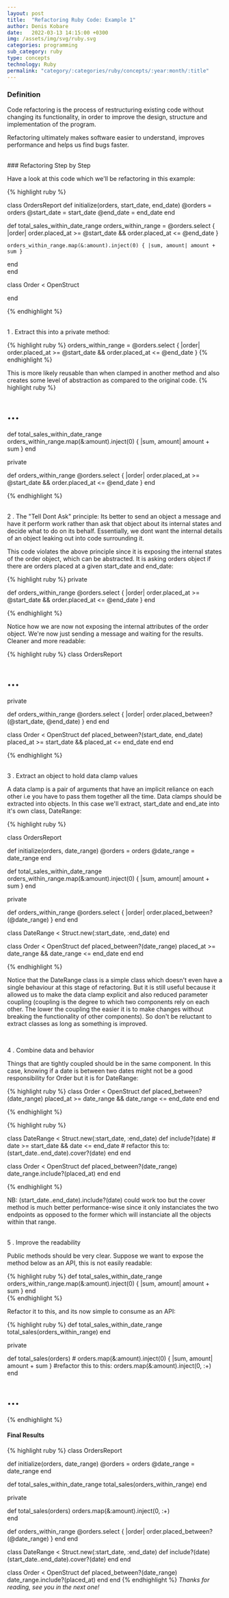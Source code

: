 ```yaml
---
layout: post
title:  "Refactoring Ruby Code: Example 1"
author: Denis Kobare
date:   2022-03-13 14:15:00 +0300
img: /assets/img/svg/ruby.svg
categories: programming
sub_category: ruby
type: concepts
technology: Ruby
permalink: "category/:categories/ruby/concepts/:year:month/:title"
---
```


### Definition

Code refactoring is the process of restructuring existing code without changing its functionality, in order to improve the design, structure and implementation of the program.

Refactoring ultimately makes software easier to understand, improves performance and helps us find bugs faster.

<br>
### Refactoring Step by Step

Have a look at this code which we'll be refactoring in this example:

{% highlight ruby %}

class OrdersReport
  def initialize(orders, start_date, end_date)
    @orders = orders
    @start_date = start_date
    @end_date = end_date
  end
  
  def total_sales_within_date_range
    orders_within_range = @orders.select { |order| order.placed_at >= @start_date && order.placed_at <= @end_date }
    
    orders_within_range.map(&:amount).inject(0) { |sum, amount| amount + sum }
  end  
end  

class Order < OpenStruct

end

{% endhighlight %} 

<br>
1 . Extract this into a private method:

{% highlight ruby %}
orders_within_range = @orders.select { |order| order.placed_at >= @start_date && order.placed_at <= @end_date }
{% endhighlight %}  

This is more likely reusable than when clamped in another method and also creates some level of abstraction as compared to the original code.
{% highlight ruby %}
# ...
  def total_sales_within_date_range
    orders_within_range.map(&:amount).inject(0) { |sum, amount| amount + sum }
  end  

  private
  
  def orders_within_range
    @orders.select { |order| order.placed_at >= @start_date && order.placed_at <= @end_date }
  end

{% endhighlight %}  

<br>
2 . The "Tell Dont Ask" principle: Its better to send an object a message and have it perform work rather than ask that object about its internal states and decide what to do on its behalf. Essentially, we dont want the internal details of an object leaking out into code surrounding it.

This code violates the above principle since it is exposing the internal states of the order object, which can be abstracted. It is asking orders object if there are orders placed at a given start_date and end_date: 

{% highlight ruby %}
  private
  
  def orders_within_range
    @orders.select { |order| order.placed_at >= @start_date && order.placed_at <= @end_date }
  end

{% endhighlight %}  

Notice how we are now not exposing the internal attributes of the order object. We're now just sending a message and waiting for the results. Cleaner and more readable:

{% highlight ruby %}
class OrdersReport
# ...
  private
  
  def orders_within_range
    @orders.select { |order| order.placed_between?(@start_date, @end_date) }
  end
end

class Order < OpenStruct
  def placed_between?(start_date, end_date)
    placed_at >= start_date && placed_at <= end_date
  end
end

{% endhighlight %}  


<br>
3 . Extract an object to hold data clamp values

A data clamp is a pair of arguments that have an implicit reliance on each other i.e you have to pass them together all the time. Data clamps should be extracted into objects.
In this case we'll extract, start_date and end_ate into it's own class, DateRange:


{% highlight ruby %} 

class OrdersReport

  def initialize(orders, date_range)
    @orders = orders
    @date_range = date_range
  end

  def total_sales_within_date_range
    orders_within_range.map(&:amount).inject(0) { |sum, amount| amount + sum }
  end  
    
  private
  
  def orders_within_range
    @orders.select { |order| order.placed_between?(@date_range) }
  end
end

class DateRange < Struct.new(:start_date, :end_date)
end

class Order < OpenStruct
  def placed_between?(date_range)
    placed_at >= date_range && date_range <= end_date
  end
end

{% endhighlight %}

Notice that the DateRange class is a simple class which doesn't even have a single behaviour at this stage of refactoring. But it is still useful because it allowed us to make the data clamp explicit and also reduced parameter coupling (coupling is the degree to which two components rely on each other. The lower the coupling the easier it is to make changes without breaking the functionality of other components). So don't be reluctant to extract classes as long as something is improved.

<br>

4 . Combine data and behavior

Things that are tightly coupled should be in the same component. In this case, knowing if a date is between two dates might not be a good responsibility for Order but it is for DateRange:

{% highlight ruby %} 
class Order < OpenStruct
  def placed_between?(date_range)
    placed_at >= date_range && date_range <= end_date
  end
end

{% endhighlight %}


{% highlight ruby %} 

class DateRange < Struct.new(:start_date, :end_date)
  def include?(date)
    # date >= start_date && date <= end_date # refactor this to:
    (start_date..end_date).cover?(date)
  end
end

class Order < OpenStruct
  def placed_between?(date_range)
    date_range.include?(placed_at)
  end
end

{% endhighlight %}

NB: (start_date..end_date).include?(date) could work too but the cover method is much better performance-wise since it only instanciates the two endpoints as opposed to the former which will instanciate all the objects within that range.

<br>
5 . Improve the readability

Public methods should be very clear. Suppose we want to expose the method below as an API, this is not easily readable:

{% highlight ruby %} 
  def total_sales_within_date_range
    orders_within_range.map(&:amount).inject(0) { |sum, amount| amount + sum }
  end  
{% endhighlight %}

Refactor it to this, and its now simple to consume as an API:

{% highlight ruby %} 
  def total_sales_within_date_range
    total_sales(orders_within_range)
  end  
  
  private
  
  def total_sales(orders)
    # orders.map(&:amount).inject(0) { |sum, amount| amount + sum } #refactor this to this:
    orders.map(&:amount).inject(0, :+)   
  end
  # ...
{% endhighlight %}

#### Final Results

{% highlight ruby %} 
class OrdersReport

  def initialize(orders, date_range)
    @orders = orders
    @date_range = date_range
  end

 
  def total_sales_within_date_range
    total_sales(orders_within_range)
  end  
 
  
  private
  
  def total_sales(orders)
    orders.map(&:amount).inject(0, :+)   
  end
   
  def orders_within_range
    @orders.select { |order| order.placed_between?(@date_range) }
  end
end


class DateRange < Struct.new(:start_date, :end_date)
  def include?(date)
    (start_date..end_date).cover?(date)
  end
end


class Order < OpenStruct
  def placed_between?(date_range)
    date_range.include?(placed_at)
  end
end
{% endhighlight %}
*Thanks for reading, see you in the next one!*
